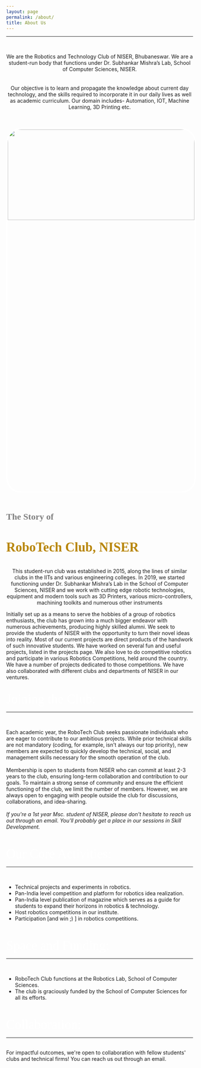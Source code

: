```yaml
---
layout: page
permalink: /about/
title: About Us
---
```

<style>
  .adminheading {
    font-size: 35px; 
    color: white; 
    font-family: MyCustomFont;
  }
</style>
<hr>
<div class="veil">
<br>
<p> 
<center>We are the Robotics and Technology Club of NISER, Bhubaneswar. We are a student-run body that functions under Dr. Subhankar Mishra’s Lab, School of Computer Sciences, NISER.</center>


<br>
<br>

<center>Our objective is to learn and propagate the knowledge about current day technology, and the skills required to incorporate it in our daily lives as well as academic curriculum. Our domain includes- Automation, IOT, Machine Learning, 3D Printing etc.</center>
</p>

<br>
<br>

<img src="/images/About1.jpg" height="25%" width="100%" style="border: solid 4px white; border-radius: 40px 40px 40px 40px;">
<br>
<br>

<h4 style="font-size: 24px; color: grey; margin-bottom: 20px; font-family: MyCustomFont">The Story of</h4>

<h3 style="font-size: 35px; color: darkgoldenrod; font-family: MyCustomFont; font-weight: bolder;">RoboTech Club, NISER</h3>
<center><p style="font-weight: 600px;">This student-run club was established in 2015, along the lines of similar clubs in the IITs and various engineering colleges. In 2019, we started functioning under Dr. Subhankar Mishra’s Lab in the School of Computer Sciences, NISER and we work with cutting edge robotic technologies,  equipment and  modern tools such as 3D Printers, various micro-controllers, machining toolkits and numerous other instruments</p></center>
<p style="font-weight: 600px;">Initially set up as a means to serve the hobbies of a group of robotics enthusiasts, the club has grown into a much bigger endeavor with numerous achievements, producing highly skilled alumni. We seek to provide the students of NISER with the opportunity to turn their novel ideas into reality. Most of our current projects are direct products of the handwork of such innovative students. We have worked on several fun and useful projects, listed in the projects page. We also love to do competitive robotics and participate in various Robotics Competitions, held around the country. We have a number of projects dedicated to those competitions. We have also collaborated with different clubs and departments of NISER in our ventures.</p>
<br>
<span class="adminheading">Joining the Club:</span>
<hr>
<br>
<p>Each academic year, the RoboTech Club seeks passionate individuals who are eager to contribute to our ambitious projects. While prior technical skills are not mandatory (coding, for example, isn't always our top priority), new members are expected to quickly develop the technical, social, and management skills necessary for the smooth operation of the club. 
<br>
<br>
Membership is open to students from NISER who can commit at least 2-3 years to the club, ensuring long-term collaboration and contribution to our goals. To maintain a strong sense of community and ensure the efficient functioning of the club, we limit the number of members. However, we are always open to engaging with people outside the club for discussions, collaborations, and idea-sharing.
<br>
<br>
<i>If you're a 1st year Msc. student of NISER, please don't hesitate to reach us out through an email. You'll probably get a place in our sessions in Skill Development.</i>
</p>
<br>

<span class="adminheading">Our Core Activities:
</span>
<hr>
<br>
<p>
<ul>
<li>Technical projects and experiments in robotics.</li>
<li>Pan-India level competition and platform for robotics idea realization.</li>
<li>Pan-India level publication of magazine which serves as a guide for students to expand their horizons in robotics & technology.</li>
<li>Host robotics competitions in our institute.</li>
<li>Participation [and win ;) ] in robotics competitions.</li>
</ul>
</p>
<br>

<span class="adminheading">Space and Funding:
</span>
<hr>
<br>
<p>
<ul>
<li>RoboTech Club functions at the Robotics Lab, School of Computer Sciences.</li>
<li>The club is graciously funded by the School of Computer Sciences for all its efforts.</li>
</ul>
</p>
<br>

<span class="adminheading">Collaboration:
</span>
<hr>
<br>
For impactful outcomes, we're open to collaboration with fellow students' clubs and technical firms! You can reach us out through an email.
<br>